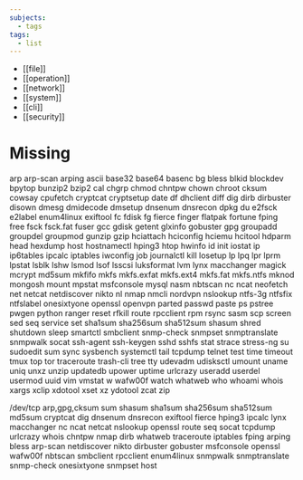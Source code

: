 ```yaml
---
subjects:
  - tags
tags:
  - list
---
```


- [[file]]
- [[operation]]
- [[network]]
- [[system]]
- [[cli]]
- [[security]]



# Missing
arp
arp-scan
arping
ascii
base32
base64
basenc
bg
bless
blkid
blockdev
bpytop
bunzip2
bzip2
cal
chgrp
chmod
chntpw
chown
chroot
cksum
cowsay
cpufetch
cryptcat
cryptsetup
date
df
dhclient
diff
dig
dirb
dirbuster
disown
dmesg
dmidecode
dmsetup
dnsenum
dnsrecon
dpkg
du
e2fsck
e2label
enum4linux
exiftool
fc
fdisk
fg
fierce
finger
flatpak
fortune
fping
free
fsck
fsck.fat
fuser
gcc
gdisk
getent
glxinfo
gobuster
gpg
groupadd
groupdel
groupmod
gunzip
gzip
hciattach
hciconfig
hciemu
hcitool
hdparm
head
hexdump
host
hostnamectl
hping3
htop
hwinfo
id
init
iostat
ip
ip6tables
ipcalc
iptables
iwconfig
job
journalctl
kill
losetup
lp
lpq
lpr
lprm
lpstat
lsblk
lshw
lsmod
lsof
lsscsi
luksformat
lvm
lynx
macchanger
magick
mcrypt
md5sum
mkfifo
mkfs
mkfs.exfat
mkfs.ext4
mkfs.fat
mkfs.ntfs
mknod
mongosh
mount
mpstat
msfconsole
mysql
nasm
nbtscan
nc
ncat
neofetch
net
netcat
netdiscover
nikto
nl
nmap
nmcli
nordvpn
nslookup
ntfs-3g
ntfsfix
ntfslabel
onesixtyone
openssl
openvpn
parted
passwd
paste
ps
pstree
pwgen
python
ranger
reset
rfkill
route
rpcclient
rpm
rsync
sasm
scp
screen
sed
seq
service
set
sha1sum
sha256sum
sha512sum
shasum
shred
shutdown
sleep
smartctl
smbclient
snmp-check
snmpset
snmptranslate
snmpwalk
socat
ssh-agent
ssh-keygen
sshd
sshfs
stat
strace
stress-ng
su
sudoedit
sum
sync
sysbench
systemctl
tail
tcpdump
telnet
test
time
timeout
tmux
top
tor
traceroute
trash-cli
tree
tty
udevadm
udisksctl
umount
uname
uniq
unxz
unzip
updatedb
upower
uptime
urlcrazy
useradd
userdel
usermod
uuid
vim
vmstat
w
wafw00f
watch
whatweb
who
whoami
whois
xargs
xclip
xdotool
xset
xz
ydotool
zcat
zip


/dev/tcp
arp,gpg,cksum
sum
shasum
sha1sum
sha256sum
sha512sum
md5sum
cryptcat
dig
dnsenum
dnsrecon
exiftool
fierce
hping3
ipcalc
lynx
macchanger
nc
ncat
netcat
nslookup
openssl
route
seq
socat
tcpdump
urlcrazy
whois
chntpw
nmap
dirb
whatweb
traceroute
iptables
fping
arping
bless
arp-scan
netdiscover
nikto
dirbuster
gobuster
msfconsole
openssl
wafw00f
nbtscan
smbclient
rpcclient
enum4linux
snmpwalk
snmptranslate
snmp-check
onesixtyone
snmpset
host
